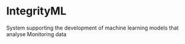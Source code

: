 # IntegrityML
System supporting the development of machine learning models that analyse Monitoring data
